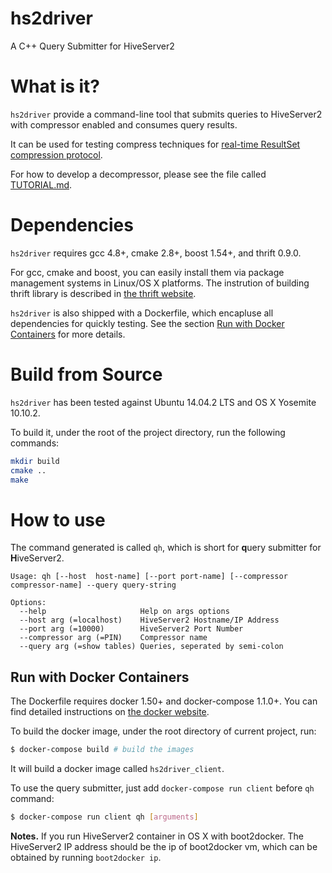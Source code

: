# hs2driver

A C++ Query Submitter for HiveServer2

# What is it?

`hs2driver` provide a command-line tool that submits queries to HiveServer2 with compressor
enabled and consumes query results.

It can be used for testing compress techniques for [real-time ResultSet compression protocol](https://github.com/simbatech/hive-slick/wiki/%5BJIRA%5D-Proposal).

For how to develop a decompressor, please see the file called [TUTORIAL.md](TUTORIAL.md).

# Dependencies

`hs2driver` requires gcc 4.8+, cmake 2.8+, boost 1.54+, and thrift 0.9.0. 

For gcc, cmake and boost, you can easily install them via package management systems in Linux/OS X platforms. The instrution of building thrift library is described in [the thrift
website](https://thrift.apache.org/docs/install/). 

`hs2driver` is also shipped
with a Dockerfile, which encapluse all dependencies for quickly testing. See the
section [Run with Docker Containers](#run-with-docker-containers) for more
details.

# Build from Source

`hs2driver` has been tested against Ubuntu 14.04.2 LTS and OS X Yosemite 10.10.2.

To build it, under the root of the project directory, run the following commands:

```bash
mkdir build
cmake ..
make
```

How to use
==========

The command generated is called `qh`, which is short for **q**uery submitter for **H**iveServer2.

```
Usage: qh [--host  host-name] [--port port-name] [--compressor compressor-name] --query query-string

Options:
  --help                     Help on args options
  --host arg (=localhost)    HiveServer2 Hostname/IP Address
  --port arg (=10000)        HiveServer2 Port Number
  --compressor arg (=PIN)    Compressor name
  --query arg (=show tables) Queries, seperated by semi-colon
```


## Run with Docker Containers

The Dockerfile requires docker 1.50+ and docker-compose 1.1.0+. You can find
detailed instructions on [the docker
website](https://docs.docker.com/compose/install/).

To build the docker image, under the root directory of current project, run:

```sh
$ docker-compose build # build the images
```

It will build a docker image called `hs2driver_client`.


To use the query submitter,  just add `docker-compose run client` before `qh` command:

```sh
$ docker-compose run client qh [arguments]
```

**Notes.** If you run HiveServer2 container in OS X with boot2docker. The
HiveServer2 IP address should be the ip of boot2docker vm, which can be obtained by running `boot2docker
ip`.
